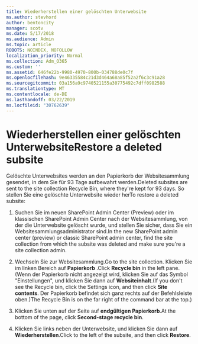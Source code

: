 ```yaml
---
title: Wiederherstellen einer gelöschten Unterwebsite
ms.author: stevhord
author: bentoncity
manager: scotv
ms.date: 5/17/2018
ms.audience: Admin
ms.topic: article
ROBOTS: NOINDEX, NOFOLLOW
localization_priority: Normal
ms.collection: Adm_O365
ms.custom: ''
ms.assetid: 646fe22b-9980-4970-800b-034788de0c7f
ms.openlocfilehash: 9e46335584c21d3d464a68a85f52a2f6c3c91a28
ms.sourcegitcommit: 03a156a9c9740521155a30775492c7dff0982588
ms.translationtype: MT
ms.contentlocale: de-DE
ms.lasthandoff: 03/22/2019
ms.locfileid: "30762639"
---
```

# <a name="restore-a-deleted-subsite"></a><span data-ttu-id="567e0-102">Wiederherstellen einer gelöschten Unterwebsite</span><span class="sxs-lookup"><span data-stu-id="567e0-102">Restore a deleted subsite</span></span>

<span data-ttu-id="567e0-103">Gelöschte Unterwebsites werden an den Papierkorb der Websitesammlung gesendet, in dem Sie für 93 Tage aufbewahrt werden.</span><span class="sxs-lookup"><span data-stu-id="567e0-103">Deleted subsites are sent to the site collection Recycle Bin, where they're kept for 93 days.</span></span> <span data-ttu-id="567e0-104">So stellen Sie eine gelöschte Unterwebsite wieder her</span><span class="sxs-lookup"><span data-stu-id="567e0-104">To restore a deleted subsite:</span></span>
  
1. <span data-ttu-id="567e0-105">Suchen Sie im neuen SharePoint Admin Center (Preview) oder im klassischen SharePoint Admin Center nach der Websitesammlung, von der die Unterwebsite gelöscht wurde, und stellen Sie sicher, dass Sie ein Websitesammlungsadministrator sind.</span><span class="sxs-lookup"><span data-stu-id="567e0-105">In the new SharePoint admin center (preview) or classic SharePoint admin center, find the site collection from which the subsite was deleted and make sure you're a site collection admin.</span></span> 
    
2. <span data-ttu-id="567e0-106">Wechseln Sie zur Websitesammlung.</span><span class="sxs-lookup"><span data-stu-id="567e0-106">Go to the site collection.</span></span> <span data-ttu-id="567e0-107">Klicken Sie im linken Bereich auf **Papierkorb** .</span><span class="sxs-lookup"><span data-stu-id="567e0-107">Click **Recycle bin** in the left pane.</span></span> <span data-ttu-id="567e0-108">(Wenn der Papierkorb nicht angezeigt wird, klicken Sie auf das Symbol "Einstellungen", und klicken Sie dann auf **Websiteinhalt**.</span><span class="sxs-lookup"><span data-stu-id="567e0-108">(If you don't see the Recycle bin, click the Settings icon, and then click **Site contents**.</span></span> <span data-ttu-id="567e0-109">Der Papierkorb befindet sich ganz rechts auf der Befehlsleiste oben.)</span><span class="sxs-lookup"><span data-stu-id="567e0-109">The Recycle Bin is on the far right of the command bar at the top.)</span></span>
    
3. <span data-ttu-id="567e0-110">Klicken Sie unten auf der Seite auf **endgültigen Papierkorb**.</span><span class="sxs-lookup"><span data-stu-id="567e0-110">At the bottom of the page, click **Second-stage recycle bin**.</span></span>
    
4. <span data-ttu-id="567e0-111">Klicken Sie links neben der Unterwebsite, und klicken Sie dann auf **Wiederherstellen**.</span><span class="sxs-lookup"><span data-stu-id="567e0-111">Click to the left of the subsite, and then click **Restore**.</span></span>
    

